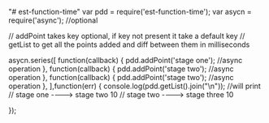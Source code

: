 "# est-function-time" 
var pdd = require('est-function-time');
var asycn = require('async'); //optional

// addPoint takes key optional, if key not present it take a default key
// getList to get all the points added and diff between them in milliseconds

asycn.series([
	function(callback) {
		pdd.addPoint('stage one');
		//async operation
	},
	function(callback) {
		pdd.addPoint('stage two');
		//async operation
	},
	function(callback) {
		pdd.addPoint('stage two');
		//async operation
	},
],function(err) {
	console.log(pdd.getList().join("\n"));
	//will print
	// stage one  ----> stage two 10
	// stage two  ----> stage three 10

});